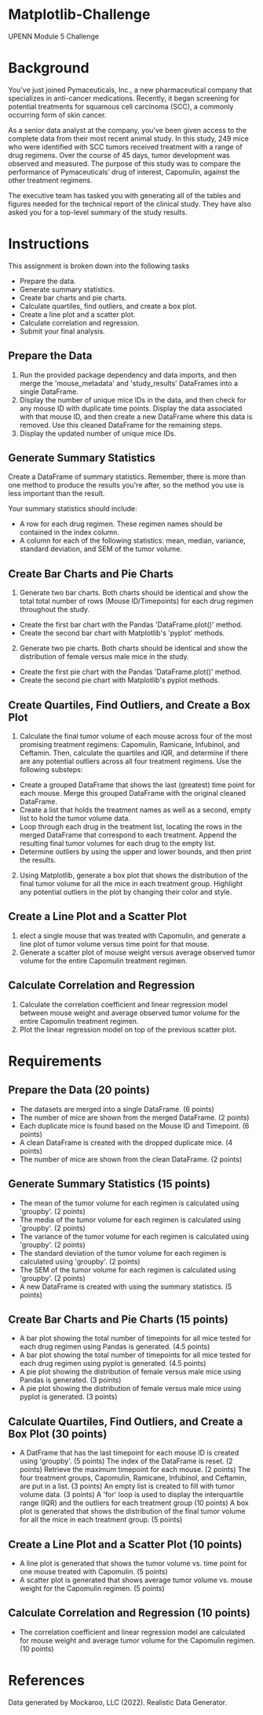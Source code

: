 # Matplotlib-Challenge
UPENN Module 5 Challenge

# Background
You've just joined Pymaceuticals, Inc., a new pharmaceutical company that specializes in anti-cancer medications. Recently, it began screening for potential treatments for squamous cell carcinoma (SCC), a commonly occurring form of skin cancer.

As a senior data analyst at the company, you've been given access to the complete data from their most recent animal study. In this study, 249 mice who were identified with SCC tumors received treatment with a range of drug regimens. Over the course of 45 days, tumor development was observed and measured. The purpose of this study was to compare the performance of Pymaceuticals’ drug of interest, Capomulin, against the other treatment regimens.

The executive team has tasked you with generating all of the tables and figures needed for the technical report of the clinical study. They have also asked you for a top-level summary of the study results.

# Instructions
This assignment is broken down into the following tasks
* Prepare the data.
* Generate summary statistics.
* Create bar charts and pie charts.
* Calculate quartiles, find outliers, and create a box plot.
* Create a line plot and a scatter plot.
* Calculate correlation and regression.
* Submit your final analysis.

## Prepare the Data
1. Run the provided package dependency and data imports, and then merge the 'mouse_metadata' and 'study_results' DataFrames into a single DataFrame.
2. Display the number of unique mice IDs in the data, and then check for any mouse ID with duplicate time points. Display the data associated with that mouse ID, and then create a new DataFrame where this data is removed. Use this cleaned DataFrame for the remaining steps.
3. Display the updated number of unique mice IDs.

## Generate Summary Statistics
Create a DataFrame of summary statistics. Remember, there is more than one method to produce the results you're after, so the method you use is less important than the result.

Your summary statistics should include:
- A row for each drug regimen. These regimen names should be contained in the index column.
- A column for each of the following statistics: mean, median, variance, standard deviation, and SEM of the tumor volume.

## Create Bar Charts and Pie Charts
1. Generate two bar charts. Both charts should be identical and show the total total number of rows (Mouse ID/Timepoints) for each drug regimen throughout the study.
- Create the first bar chart with the Pandas 'DataFrame.plot()' method.
- Create the second bar chart with Matplotlib's 'pyplot' methods.
2. Generate two pie charts. Both charts should be identical and show the distribution of female versus male mice in the study.
- Create the first pie chart with the Pandas 'DataFrame.plot()' method.
- Create the second pie chart with Matplotlib's pyplot methods.

## Create Quartiles, Find Outliers, and Create a Box Plot
1. Calculate the final tumor volume of each mouse across four of the most promising treatment regimens: Capomulin, Ramicane, Infubinol, and Ceftamin. Then, calculate the quartiles and IQR, and determine if there are any potential outliers across all four treatment regimens. Use the following substeps:
- Create a grouped DataFrame that shows the last (greatest) time point for each mouse. Merge this    grouped DataFrame with the original cleaned DataFrame.
- Create a list that holds the treatment names as well as a second, empty list to hold the tumor volume data.
- Loop through each drug in the treatment list, locating the rows in the merged DataFrame that correspond to each treatment. Append the resulting final tumor volumes for each drug to the empty list.
- Determine outliers by using the upper and lower bounds, and then print the results.
2. Using Matplotlib, generate a box plot that shows the distribution of the final tumor volume for all the mice in each treatment group. Highlight any potential outliers in the plot by changing their color and style.

## Create a Line Plot and a Scatter Plot
1. elect a single mouse that was treated with Capomulin, and generate a line plot of tumor volume versus time point for that mouse.
2. Generate a scatter plot of mouse weight versus average observed tumor volume for the entire Capomulin treatment regimen.

## Calculate Correlation and Regression
1. Calculate the correlation coefficient and linear regression model between mouse weight and average observed tumor volume for the entire Capomulin treatment regimen.
2. Plot the linear regression model on top of the previous scatter plot.

# Requirements
## Prepare the Data (20 points)
- The datasets are merged into a single DataFrame. (6 points)
- The number of mice are shown from the merged DataFrame. (2 points)
- Each duplicate mice is found based on the Mouse ID and Timepoint. (6 points)
- A clean DataFrame is created with the dropped duplicate mice. (4 points)
- The number of mice are shown from the clean DataFrame. (2 points)

## Generate Summary Statistics (15 points)
- The mean of the tumor volume for each regimen is calculated using 'groupby'. (2 points)
- The media of the tumor volume for each regimen is calculated using 'groupby'. (2 points)
- The variance of the tumor volume for each regimen is calculated using 'groupby'. (2 points)
- The standard deviation of the tumor volume for each regimen is calculated using 'groupby'. (2 points)
- The SEM of the tumor volume for each regimen is calculated using 'groupby'. (2 points)
- A new DataFrame is created with using the summary statistics. (5 points)

## Create Bar Charts and Pie Charts (15 points)
- A bar plot showing the total number of timepoints for all mice tested for each drug regimen using Pandas is generated. (4.5 points)
- A bar plot showing the total number of timepoints for all mice tested for each drug regimen using pyplot is generated. (4.5 points)
- A pie plot showing the distribution of female versus male mice using Pandas is generated. (3 points)
- A pie plot showing the distribution of female versus male mice using pyplot is generated. (3 points)

## Calculate Quartiles, Find Outliers, and Create a Box Plot (30 points)
- A DatFrame that has the last timepoint for each mouse ID is created using 'groupby'. (5 points)
The index of the DataFrame is reset. (2 points)
Retrieve the maximum timepoint for each mouse. (2 points)
The four treatment groups, Capomulin, Ramicane, Infubinol, and Ceftamin, are put in a list. (3 points)
An empty list is created to fill with tumor volume data. (3 points)
A 'for' loop is used to display the interquartile range (IQR) and the outliers for each treatment group (10 points)
A box plot is generated that shows the distribution of the final tumor volume for all the mice in each treatment group. (5 points)

## Create a Line Plot and a Scatter Plot (10 points)
- A line plot is generated that shows the tumor volume vs. time point for one mouse treated with Capomulin. (5 points)
- A scatter plot is generated that shows average tumor volume vs. mouse weight for the Capomulin regimen. (5 points)

## Calculate Correlation and Regression (10 points)
- The correlation coefficient and linear regression model are calculated for mouse weight and average tumor volume for the Capomulin regimen. (10 points)

# References
Data generated by Mockaroo, LLC (2022). Realistic Data Generator.
